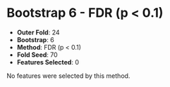 # Bootstrap 6 - FDR (p < 0.1)

- **Outer Fold**: 24
- **Bootstrap**: 6
- **Method**: FDR (p < 0.1)
- **Fold Seed**: 70
- **Features Selected**: 0

No features were selected by this method.
